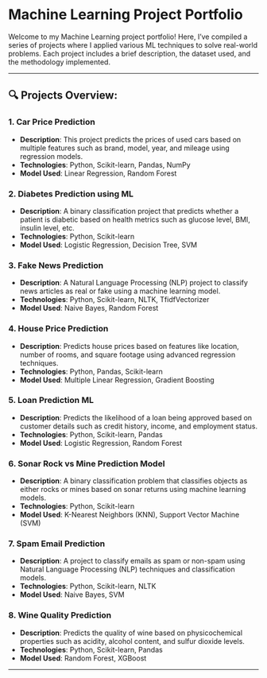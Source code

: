 # Machine Learning Project Portfolio

Welcome to my Machine Learning project portfolio! Here, I’ve compiled a series of projects where I applied various ML techniques to solve real-world problems. Each project includes a brief description, the dataset used, and the methodology implemented.

---

## 🔍 **Projects Overview**:

### 1. **Car Price Prediction**
- **Description**: This project predicts the prices of used cars based on multiple features such as brand, model, year, and mileage using regression models.
- **Technologies**: Python, Scikit-learn, Pandas, NumPy
- **Model Used**: Linear Regression, Random Forest

### 2. **Diabetes Prediction using ML**
- **Description**: A binary classification project that predicts whether a patient is diabetic based on health metrics such as glucose level, BMI, insulin level, etc.
- **Technologies**: Python, Scikit-learn
- **Model Used**: Logistic Regression, Decision Tree, SVM

### 3. **Fake News Prediction**
- **Description**: A Natural Language Processing (NLP) project to classify news articles as real or fake using a machine learning model.
- **Technologies**: Python, Scikit-learn, NLTK, TfidfVectorizer
- **Model Used**: Naive Bayes, Random Forest

### 4. **House Price Prediction**
- **Description**: Predicts house prices based on features like location, number of rooms, and square footage using advanced regression techniques.
- **Technologies**: Python, Pandas, Scikit-learn
- **Model Used**: Multiple Linear Regression, Gradient Boosting

### 5. **Loan Prediction ML**
- **Description**: Predicts the likelihood of a loan being approved based on customer details such as credit history, income, and employment status.
- **Technologies**: Python, Scikit-learn, Pandas
- **Model Used**: Logistic Regression, Random Forest

### 6. **Sonar Rock vs Mine Prediction Model**
- **Description**: A binary classification problem that classifies objects as either rocks or mines based on sonar returns using machine learning models.
- **Technologies**: Python, Scikit-learn
- **Model Used**: K-Nearest Neighbors (KNN), Support Vector Machine (SVM)

### 7. **Spam Email Prediction**
- **Description**: A project to classify emails as spam or non-spam using Natural Language Processing (NLP) techniques and classification models.
- **Technologies**: Python, Scikit-learn, NLTK
- **Model Used**: Naive Bayes, SVM

### 8. **Wine Quality Prediction**
- **Description**: Predicts the quality of wine based on physicochemical properties such as acidity, alcohol content, and sulfur dioxide levels.
- **Technologies**: Python, Scikit-learn, Pandas
- **Model Used**: Random Forest, XGBoost

---

